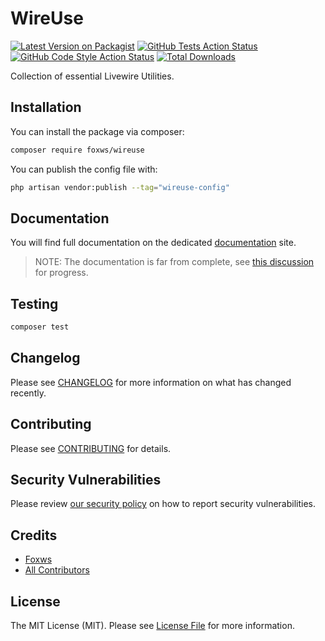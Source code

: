 # WireUse

[![Latest Version on Packagist](https://img.shields.io/packagist/v/foxws/wireuse.svg?style=flat-square)](https://packagist.org/packages/foxws/wireuse)
[![GitHub Tests Action Status](https://img.shields.io/github/actions/workflow/status/foxws/wireuse/run-tests.yml?branch=3.x&label=tests&style=flat-square)](https://github.com/foxws/wireuse/actions?query=workflow%3Arun-tests+branch%3A3.x)
[![GitHub Code Style Action Status](https://img.shields.io/github/actions/workflow/status/foxws/wireuse/fix-php-code-style-issues.yml?branch=3.x&label=code%20style&style=flat-square)](https://github.com/foxws/wireuse/actions?query=workflow%3A"Fix+PHP+code+style+issues"+branch%3A3.x)
[![Total Downloads](https://img.shields.io/packagist/dt/foxws/wireuse.svg?style=flat-square)](https://packagist.org/packages/foxws/wireuse)

Collection of essential Livewire Utilities.

## Installation

You can install the package via composer:

```bash
composer require foxws/wireuse
```

You can publish the config file with:

```bash
php artisan vendor:publish --tag="wireuse-config"
```

## Documentation

You will find full documentation on the dedicated [documentation](https://foxws.nl/projects/wireuse) site.

> NOTE: The documentation is far from complete, see [this discussion](https://github.com/foxws/wireuse/discussions/3) for progress.

## Testing

```bash
composer test
```

## Changelog

Please see [CHANGELOG](CHANGELOG.md) for more information on what has changed recently.

## Contributing

Please see [CONTRIBUTING](CONTRIBUTING.md) for details.

## Security Vulnerabilities

Please review [our security policy](../../security/policy) on how to report security vulnerabilities.

## Credits

- [Foxws](https://github.com/foxws)
- [All Contributors](../../contributors)

## License

The MIT License (MIT). Please see [License File](LICENSE.md) for more information.
